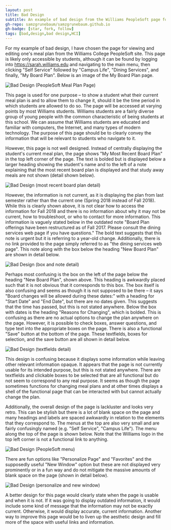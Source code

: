 ```yaml
---
layout: post
title: Bad Design
subtitle: An example of bad design from the Williams PeopleSoft page for changing meal plans
gh-repo: samzgrunebaum/samzgrunebaum.github.io
gh-badge: [star, fork, follow]
tags: [bad,design,bad design,HCI]
---
```


  For my example of bad design, I have chosen the page for viewing and editing one's meal plan from the Williams College PeopleSoft site. This page is likely only accessible by students, although it can be found by logging into <https://sarah.williams.edu> and navigating to the main menu, then clicking "Self Service" followed by "Campus Life", "Dining Services", and finally, "My Board Plan". Below is an image of the My Board Plan page. 

![Bad Design (PeopleSoft Meal Plan Page)](https://raw.githubusercontent.com/samzgrunebaum/samzgrunebaum.github.io/master/_posts/Screen%20Shot%202018-09-10%20at%205.00.25%20PM.png)

  This page is used for one purpose – to show a student what their current meal plan is and to allow them to change it, should it be the time period in which students are allowed to do so. The page will be accessed at varying points by most Williams students. Williams students are a fairly diverse group of young people with the common characteristic of being students at this school. We can assume that Williams students are educated and familiar with computers, the Internet, and many types of modern technology. The purpose of this page should be to clearly convey the information that will be relevant to students who navigate to it. 

  However, this page is not well designed. Instead of centrally displaying the student's current meal plan, the page shows "My Most Recent Board Plan" in the top left corner of the page. The text is bolded but is displayed below a larger heading showing the student's name and to the left of a note explaining that the most recent board plan is displayed and that study away meals are not shown (detail shown below). 
  
![Bad Design (most recent board plan detail)](https://raw.githubusercontent.com/samzgrunebaum/samzgrunebaum.github.io/master/_posts/Screen%20Shot%202018-09-10%20at%208.46.42%20PM.png)
  
  However, the information is not current, as it is displaying the plan from last semester rather than the current one (Spring 2018 instead of Fall 2018). While this is clearly shown above, it is not clear how to access the information for Fall 2018 and there is no information about why it may not be current, how to troubleshoot, or who to contact for more information. This information is vaguely stated below in the outdated note "Board Plan offerings have been restructured as of Fall 2017. Please consult the dining services web page if you have questions." The bold text suggests that this note is urgent but it is referring to a year-old change. Additionally, there is no link provided to the page simply referred to as "the dining services web page". This note along with the box below the heading "New Board Plan" are shown in detail below.
  
![Bad Design (box and note detail)](https://raw.githubusercontent.com/samzgrunebaum/samzgrunebaum.github.io/master/_posts/Screen%20Shot%202018-09-10%20at%208.56.08%20PM.png)
  
  Perhaps most confusing is the box on the left of the page below the heading "New Board Plan", shown above. This heading is awkwardly placed such that it is not obvious that it corresponds to this box. The box itself is also confusing and seems as though it is not supposed to be there – it says "Board changes will be allowed during these dates:" with a heading for "Start Date" and "End Date", but there are no dates given. This suggests that the time has passed, but this is not stated anywhere. Below the box with dates is the heading "Reasons for Changing", which is bolded. This is confusing as there are no actual options to change the plan anywhere on the page. However, it is possible to check boxes, answer questions, and type text into the appropriate boxes on the page. There is also a functional "Save" button at the bottom of the page. These textfields, boxes for selection, and the save button are all shown in detail below.
  
![Bad Design (textfields detail)](https://raw.githubusercontent.com/samzgrunebaum/samzgrunebaum.github.io/master/_posts/Screen%20Shot%202018-09-10%20at%208.47.04%20PM.png)
  
  This design is confusing because it displays some information while leaving other relevant information opaque. It appears that the page is not currently usable for its intended purpose, but this is not stated anywhere. There are textfields and clickable boxes to be selected that are all functional but do not seem to correspond to any real purpose. It seems as though the page sometimes functions for changing meal plans and at other times displays a shell of the functional page that can be interacted with but cannot actually change the plan.
  
  Additionally, the overall design of the page is lackluster and looks very retro. This can be stylish but there is a lot of blank space on the page and many headings and labels are spaced awkwardly in relation to the elements that they correspond to. The menus at the top are also very small and are fairly confusingly named (e.g. "Self Service", "Campus Life"). The menu along the top of the page is shown below. Note that the Williams logo in the top left corner is not a functional link to anything.
  
![Bad Design (PeopleSoft menu)](https://raw.githubusercontent.com/samzgrunebaum/samzgrunebaum.github.io/master/_posts/Screen%20Shot%202018-09-10%20at%208.47.17%20PM.png)
  
  There are fun options like "Personalize Page" and "Favorites" and the supposedly useful "New Window" option but these are not displayed very prominently or in a fun way and do not mitigate the massive amounts of blank space on the page (shown in detail below). 
  
![Bad Design (personalize and new window)](https://raw.githubusercontent.com/samzgrunebaum/samzgrunebaum.github.io/master/_posts/Screen%20Shot%202018-09-10%20at%208.47.11%20PM.png)  
  
  A better design for this page would clearly state when the page is usable and when it is not. If it was going to display outdated information, it would include some kind of message that the information may not be exactly current. Otherwise, it would display accurate, current information. Another way to improve this page would be to liven up the aesthetic design and fill more of the space with useful links and information.
